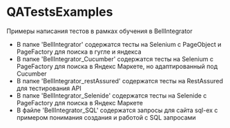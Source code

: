 # QATestsExamples
Примеры написания тестов в рамках обучения в BellIntegrator

- В папке 'BellIntegrator' содержатся тесты на Selenium с PageObject и PageFactory для поиска в гугле и яндекса
- В папке 'BellIntegrator_Cucumber' содержатся тесты на Selenium с PageFactory для поиска в Яндекс Маркете, но адаптированный под Cucumber
- В папке 'BellIntegrator_restAssured' содержатся тесты на RestAssured для тестирования API
- В папке 'BellIntegrator_Selenide' содержатся тесты на Selenide с PageFactory для поиска в Яндекс Маркете
- В файле 'BellIntegrator_SQL' содержатся запросы для сайта sql-ex с примером понимания создания и работой с SQL запросами

